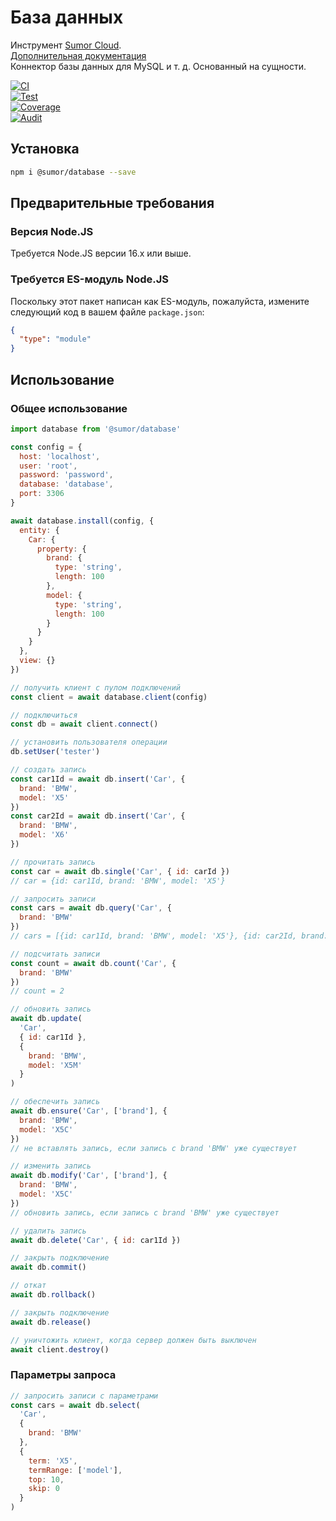 # База данных

Инструмент [Sumor Cloud](https://sumor.cloud).  
[Дополнительная документация](https://sumor.cloud/database)  
Коннектор базы данных для MySQL и т. д. Основанный на сущности.

[![CI](https://github.com/sumor-cloud/database/actions/workflows/ci.yml/badge.svg)](https://github.com/sumor-cloud/database/actions/workflows/ci.yml)  
[![Test](https://github.com/sumor-cloud/database/actions/workflows/ut.yml/badge.svg)](https://github.com/sumor-cloud/database/actions/workflows/ut.yml)  
[![Coverage](https://github.com/sumor-cloud/database/actions/workflows/coverage.yml/badge.svg)](https://github.com/sumor-cloud/database/actions/workflows/coverage.yml)  
[![Audit](https://github.com/sumor-cloud/database/actions/workflows/audit.yml/badge.svg)](https://github.com/sumor-cloud/database/actions/workflows/audit.yml)

## Установка

```bash
npm i @sumor/database --save
```

## Предварительные требования

### Версия Node.JS

Требуется Node.JS версии 16.x или выше.

### Требуется ES-модуль Node.JS

Поскольку этот пакет написан как ES-модуль, пожалуйста, измените следующий код в вашем файле `package.json`:

```json
{
  "type": "module"
}
```

## Использование

### Общее использование

```js
import database from '@sumor/database'

const config = {
  host: 'localhost',
  user: 'root',
  password: 'password',
  database: 'database',
  port: 3306
}

await database.install(config, {
  entity: {
    Car: {
      property: {
        brand: {
          type: 'string',
          length: 100
        },
        model: {
          type: 'string',
          length: 100
        }
      }
    }
  },
  view: {}
})

// получить клиент с пулом подключений
const client = await database.client(config)

// подключиться
const db = await client.connect()

// установить пользователя операции
db.setUser('tester')

// создать запись
const car1Id = await db.insert('Car', {
  brand: 'BMW',
  model: 'X5'
})
const car2Id = await db.insert('Car', {
  brand: 'BMW',
  model: 'X6'
})

// прочитать запись
const car = await db.single('Car', { id: carId })
// car = {id: car1Id, brand: 'BMW', model: 'X5'}

// запросить записи
const cars = await db.query('Car', {
  brand: 'BMW'
})
// cars = [{id: car1Id, brand: 'BMW', model: 'X5'}, {id: car2Id, brand: 'BMW', model: 'X6'}]

// подсчитать записи
const count = await db.count('Car', {
  brand: 'BMW'
})
// count = 2

// обновить запись
await db.update(
  'Car',
  { id: car1Id },
  {
    brand: 'BMW',
    model: 'X5M'
  }
)

// обеспечить запись
await db.ensure('Car', ['brand'], {
  brand: 'BMW',
  model: 'X5C'
})
// не вставлять запись, если запись с brand 'BMW' уже существует

// изменить запись
await db.modify('Car', ['brand'], {
  brand: 'BMW',
  model: 'X5C'
})
// обновить запись, если запись с brand 'BMW' уже существует

// удалить запись
await db.delete('Car', { id: car1Id })

// закрыть подключение
await db.commit()

// откат
await db.rollback()

// закрыть подключение
await db.release()

// уничтожить клиент, когда сервер должен быть выключен
await client.destroy()
```

### Параметры запроса

```js
// запросить записи с параметрами
const cars = await db.select(
  'Car',
  {
    brand: 'BMW'
  },
  {
    term: 'X5',
    termRange: ['model'],
    top: 10,
    skip: 0
  }
)
```
